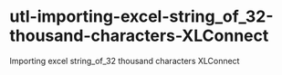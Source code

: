 # utl-importing-excel-string_of_32-thousand-characters-XLConnect
Importing excel string_of_32 thousand characters XLConnect 
